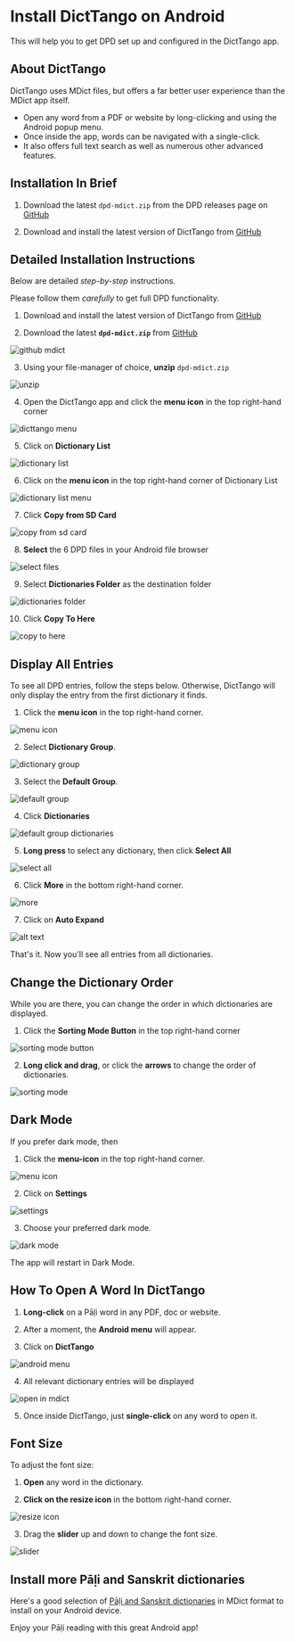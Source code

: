 # Install DictTango on Android

This will help you to get DPD set up and configured in the DictTango app.

## About DictTango

DictTango uses MDict files, but offers a far better user experience than the MDict app itself.
- Open any word from a PDF or website by long-clicking and using the Android popup menu.
- Once inside the app, words can be navigated with a single-click.
- It also offers full text search as well as numerous other advanced features.

## Installation In Brief

1. Download the latest `dpd-mdict.zip` from the DPD releases page on [GitHub](https://github.com/digitalpalidictionary/dpd-db/releases/latest)
<!-- 2. Download and install DictTango from the [Google Play Store](https://play.google.com/store/apps/details?id=cn.jimex.dict&pcampaignid=web_share) or from [DictTango GitHub](https://github.com/Jimex/DictTango-Android/releases/latest) -->
2. Download and install the latest version of DictTango from [GitHub](https://github.com/Jimex/DictTango-Android/releases/latest)

## Detailed Installation Instructions

Below are detailed *step-by-step* instructions. 

Please follow them *carefully* to get full DPD functionality. 

1. Download and install the latest version of DictTango from [GitHub](https://github.com/Jimex/DictTango-Android/releases/latest)

<!-- ![google play store](../pics/dicttango2/play_store.jpg) -->

2. Download the latest **`dpd-mdict.zip`** from [GitHub](https://github.com/digitalpalidictionary/dpd-db/releases/latest)

![github mdict](../pics/dicttango2/0_github.png)

3. Using your file-manager of choice, **unzip** `dpd-mdict.zip`

![unzip](../pics/dicttango2/2_extract.jpg)

4. Open the DictTango app and click the **menu icon** in the top right-hand corner

![dicttango menu](../pics/dicttango2/4_menu.jpg)

5. Click on **Dictionary List**

![dictionary list](../pics/dicttango2/5_dictionary_list.jpg)

6. Click on the **menu icon** in the top right-hand corner of Dictionary List

![dictionary list menu](../pics/dicttango2/6_dictionary_list_menu.jpg)

7. Click **Copy from SD Card**

![copy from sd card](../pics/dicttango2/7_copy_from_sd_card.jpg)

8. **Select** the 6 DPD files in your Android file browser

![select files](../pics/dicttango2/8_select.jpg)

9. Select **Dictionaries Folder** as the destination folder

![dictionaries folder](../pics/dicttango2/9_dictionaries_folder.jpg)

10. Click **Copy To Here**

![copy to here](../pics/dicttango2/10_copy_here.jpg)


## Display All Entries

To see all DPD entries, follow the steps below. Otherwise, DictTango will only display the entry from the first dictionary it finds.

1. Click the **menu icon** in the top right-hand corner.

![menu icon](../pics/dicttango2/4_menu.jpg)

2. Select **Dictionary Group**.

![dictionary group](../pics/dicttango2/dictionary_group.jpg)

3. Select the **Default Group**.

![default group](../pics/dicttango2/default_group.jpg)

4. Click **Dictionaries**

![default group dictionaries](../pics/dicttango2/default_group_dictionaries.jpg)

5. **Long press** to select any dictionary, then click **Select All**

![select all](../pics/dicttango2/default_group_select_all.jpg)

6. Click **More** in the bottom right-hand corner.

![more](../pics/dicttango2/default_group_more.jpg)

7. Click on **Auto Expand**

![alt text](../pics/dicttango2/dictionary_group_auto_expand.jpg)

That's it. Now you'll see all entries from all dictionaries. 


## Change the Dictionary Order

While you are there, you can change the order in which dictionaries are displayed.

1. Click the **Sorting Mode Button** in the top right-hand corner

![sorting mode button](../pics/dicttango2/sorting_mode_button.jpg)

2. **Long click and drag**, or click the **arrows** to change the order of dictionaries.

![sorting mode](../pics/dicttango2/sorting_mode.jpg)


## Dark Mode

If you prefer dark mode, then

1. Click the **menu-icon** in the top right-hand corner.

![menu icon](../pics/dicttango2/4_menu.jpg)  

2. Click on **Settings**

![settings](../pics/dicttango2/settings.jpg)

3. Choose your preferred dark mode.

![dark mode](../pics/dicttango2/dark_mode.jpg)

The app will restart in Dark Mode.



## How To Open A Word In DictTango

1. **Long-click** on a Pāḷi word in any PDF, doc or website.

2. After a moment, the **Android menu** will appear.

3. Click on **DictTango**

![android menu](../pics/dicttango2/android_menu.jpg)

4. All relevant dictionary entries will be displayed

![open in mdict](../pics/dicttango2/android_opened.jpg)

5. Once inside DictTango, just **single-click** on any word to open it. 


## Font Size

To adjust the font size:

1. **Open** any word in the dictionary.

2. **Click on the resize icon** in the bottom right-hand corner.

![resize icon](../pics/dicttango2/resize.jpg)

3. Drag the **slider** up and down to change the font size.

![slider](../pics/dicttango2/slider.jpg)


## Install more Pāḷi and Sanskrit dictionaries

Here's a good selection of [Pāḷi and Sanskrit dictionaries](https://github.com/digitalpalidictionary/dpd-db/tree/main/exporter/other_dictionaries) in MDict format to install on your Android device.


Enjoy your Pāḷi reading with this great Android app!
